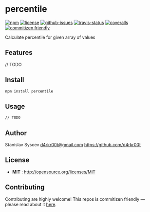 # percentile

[![npm](https://img.shields.io/npm/v/percentile.svg)](https://www.npmjs.com/package/percentile)
[![license](https://img.shields.io/npm/l/percentile.svg)](http://opensource.org/licenses/MIT)
[![github-issues](https://img.shields.io/github/issues/d4rkr00t/percentile.svg)](https://github.com/d4rkr00t/percentile/issues)
[![travis-status](https://img.shields.io/travis/d4rkr00t/percentile.svg)](https://travis-ci.org/d4rkr00t/percentile)
[![coveralls](https://img.shields.io/coveralls/d4rkr00t/percentile.svg)](https://coveralls.io/github/d4rkr00t/percentile)
[![commitizen friendly](https://img.shields.io/badge/commitizen-friendly-brightgreen.svg)](http://commitizen.github.io/cz-cli/)

Calculate percentile for given array of values


## Features
// TODO

## Install

```sh
npm install percentile
```

## Usage

```sh
// TODO
```

## Author

Stanislav Sysoev d4rkr00t@gmail.com https://github.com/d4rkr00t

## License

- **MIT** : http://opensource.org/licenses/MIT

## Contributing

Contributing are highly welcome! This repos is commitizen friendly — please read about it [here](http://commitizen.github.io/cz-cli/).
